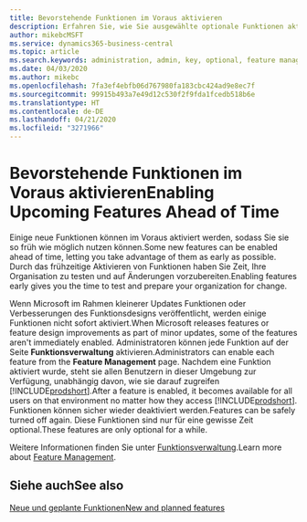 ```yaml
---
title: Bevorstehende Funktionen im Voraus aktivieren
description: Erfahren Sie, wie Sie ausgewählte optionale Funktionen aktivieren, bevor sie obligatorisch werden.
author: mikebcMSFT
ms.service: dynamics365-business-central
ms.topic: article
ms.search.keywords: administration, admin, key, optional, feature management, early access, preview
ms.date: 04/03/2020
ms.author: mikebc
ms.openlocfilehash: 7fa3ef4ebfb06d767980fa183cbc424ad9e8ec7f
ms.sourcegitcommit: 99915b493a7e49d12c530f2f9fda1fcedb518b6e
ms.translationtype: HT
ms.contentlocale: de-DE
ms.lasthandoff: 04/21/2020
ms.locfileid: "3271966"
---
```

# <a name="enabling-upcoming-features-ahead-of-time"></a><span data-ttu-id="efc3d-103">Bevorstehende Funktionen im Voraus aktivieren</span><span class="sxs-lookup"><span data-stu-id="efc3d-103">Enabling Upcoming Features Ahead of Time</span></span>

<span data-ttu-id="efc3d-104">Einige neue Funktionen können im Voraus aktiviert werden, sodass Sie sie so früh wie möglich nutzen können.</span><span class="sxs-lookup"><span data-stu-id="efc3d-104">Some new features can be enabled ahead of time, letting you take advantage of them as early as possible.</span></span> <span data-ttu-id="efc3d-105">Durch das frühzeitige Aktivieren von Funktionen haben Sie Zeit, Ihre Organisation zu testen und auf Änderungen vorzubereiten.</span><span class="sxs-lookup"><span data-stu-id="efc3d-105">Enabling features early gives you the time to test and prepare your organization for change.</span></span>

<span data-ttu-id="efc3d-106">Wenn Microsoft im Rahmen kleinerer Updates Funktionen oder Verbesserungen des Funktionsdesigns veröffentlicht, werden einige Funktionen nicht sofort aktiviert.</span><span class="sxs-lookup"><span data-stu-id="efc3d-106">When Microsoft releases features or feature design improvements as part of minor updates, some of the features aren't immediately enabled.</span></span> <span data-ttu-id="efc3d-107">Administratoren können jede Funktion auf der Seite **Funktionsverwaltung** aktivieren.</span><span class="sxs-lookup"><span data-stu-id="efc3d-107">Administrators can enable each feature from the **Feature Management** page.</span></span> <span data-ttu-id="efc3d-108">Nachdem eine Funktion aktiviert wurde, steht sie allen Benutzern in dieser Umgebung zur Verfügung, unabhängig davon, wie sie darauf zugreifen [!INCLUDE[prodshort](includes/prodshort.md)].</span><span class="sxs-lookup"><span data-stu-id="efc3d-108">After a feature is enabled, it becomes available for all users on that environment no matter how they access [!INCLUDE[prodshort](includes/prodshort.md)].</span></span> <span data-ttu-id="efc3d-109">Funktionen können sicher wieder deaktiviert werden.</span><span class="sxs-lookup"><span data-stu-id="efc3d-109">Features can be safely turned off again.</span></span> <span data-ttu-id="efc3d-110">Diese Funktionen sind nur für eine gewisse Zeit optional.</span><span class="sxs-lookup"><span data-stu-id="efc3d-110">These features are only optional for a while.</span></span>

<span data-ttu-id="efc3d-111">Weitere Informationen finden Sie unter [Funktionsverwaltung](/dynamics365/business-central/dev-itpro/administration/feature-management).</span><span class="sxs-lookup"><span data-stu-id="efc3d-111">Learn more about [Feature Management](/dynamics365/business-central/dev-itpro/administration/feature-management).</span></span>  

## <a name="see-also"></a><span data-ttu-id="efc3d-112">Siehe auch</span><span class="sxs-lookup"><span data-stu-id="efc3d-112">See also</span></span>

[<span data-ttu-id="efc3d-113">Neue und geplante Funktionen</span><span class="sxs-lookup"><span data-stu-id="efc3d-113">New and planned features</span></span>](https://aka.ms/Dynamics365ReleasePlan)  
